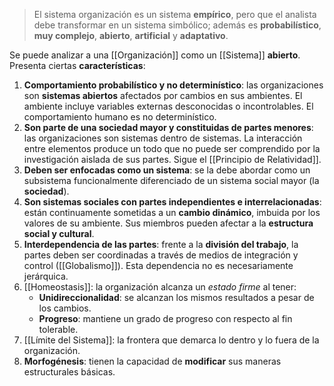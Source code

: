 > El sistema organización es un sistema **empírico**, pero que el analista debe transformar en un sistema simbólico; además es **probabilístico**, **muy complejo**, **abierto**, **artificial** y **adaptativo**.

Se puede analizar a una [[Organización]] como un [[Sistema]] **abierto**. Presenta ciertas **características**:

1. **Comportamiento probabilístico y no determinístico**: las organizaciones son **sistemas abiertos** afectados por cambios en sus ambientes. El ambiente incluye variables externas desconocidas o incontrolables. El comportamiento humano es no determinístico.
2. **Son parte de una sociedad mayor y constituidas de partes menores**: las organizaciones son sistemas dentro de sistemas. La interacción entre elementos produce un todo que no puede ser comprendido por la investigación aislada de sus partes. Sigue el [[Principio de Relatividad]].
3. **Deben ser enfocadas como un sistema**: se la debe abordar como un subsistema funcionalmente diferenciado de un sistema social mayor (la **sociedad**).
4. **Son sistemas sociales con partes independientes e interrelacionadas**: están continuamente sometidas a un **cambio dinámico**, imbuida por los valores de su ambiente. Sus miembros pueden afectar a la **estructura social y cultural**.
5. **Interdependencia de las partes**: frente a la **división del trabajo**, la partes deben ser coordinadas a través de medios de integración y control ([[Globalismo]]). Esta dependencia no es necesariamente jerárquica.
6. [[Homeostasis]]: la organización alcanza un _estado firme_ al tener:
   - **Unidireccionalidad**: se alcanzan los mismos resultados a pesar de los cambios.
   - **Progreso**: mantiene un grado de progreso con respecto al fin tolerable.
7. [[Límite del Sistema]]: la frontera que demarca lo dentro y lo fuera de la organización.
8. **Morfogénesis**: tienen la capacidad de **modificar** sus maneras estructurales básicas.
